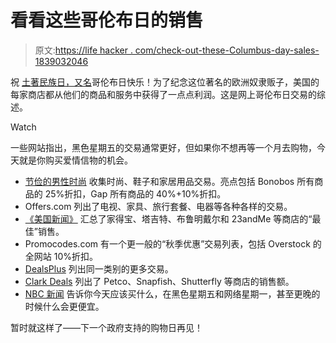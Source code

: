 # 看看这些哥伦布日的销售

> 原文:[https://life hacker . com/check-out-these-Columbus-day-sales-1839032046](https://lifehacker.com/check-out-these-columbus-day-sales-1839032046)

祝 [土著民族日，又名](https://lifehacker.com/the-real-history-of-columbus-day-1819220166)哥伦布日快乐！为了纪念这位著名的欧洲奴隶贩子，美国的每家商店都从他们的商品和服务中获得了一点点利润。这是网上哥伦布日交易的综述。

Watch

一些网站指出，黑色星期五的交易通常更好，但如果你不想再等一个月去购物，今天就是你购买爱情信物的机会。

*   [节俭的男性时尚](http://www.frugalmalefashion.org/columbus-day-sales-2019/) 收集时尚、鞋子和家居用品交易。亮点包括 Bonobos 所有商品的 25%折扣，Gap 所有商品的 40%+10%折扣。
*   Offers.com 列出了电视、家具、旅行套餐、电器等各种各样的交易。
*   [《美国新闻》](https://money.usnews.com/money/blogs/my-money/articles/best-columbus-day-sales) 汇总了家得宝、塔吉特、布鲁明戴尔和 23andMe 等商店的“最佳”销售。
*   Promocodes.com 有一个更一般的“秋季优惠”交易列表，包括 Overstock 的全网站 10%折扣。
*   [DealsPlus](https://www.dealsplus.com/columbus_day_sale_68594) 列出同一类别的更多交易。
*   [Clark Deals](https://clarkdeals.com/best-deals/columbus-day-sales-deals/) 列出了 Petco、Snapfish、Shutterfly 等商店的销售额。
*   [NBC 新闻](https://www.nbcnews.com/better/lifestyle/are-columbus-day-sales-worth-it-yes-no-here-s-ncna1064971) 告诉你今天应该买什么，在黑色星期五和网络星期一，甚至更晚的时候什么会更便宜。

暂时就这样了——下一个政府支持的购物日再见！